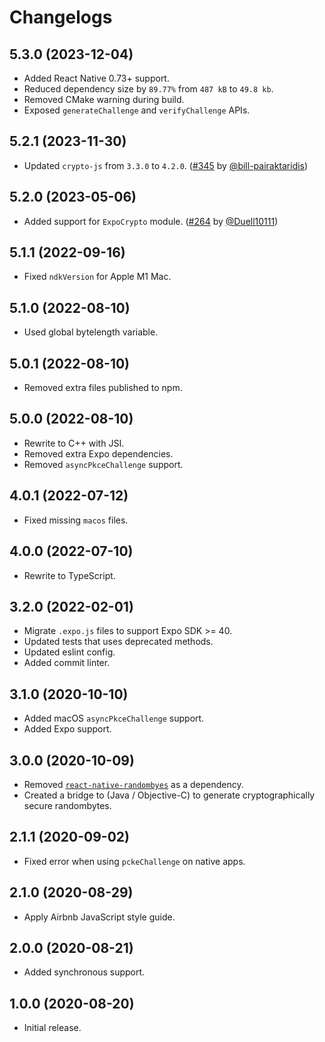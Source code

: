 # Changelogs

## 5.3.0 (2023-12-04)
* Added React Native 0.73+ support.
* Reduced dependency size by `89.77%` from `487 kB` to `49.8 kb`.
* Removed CMake warning during build.
* Exposed `generateChallenge` and `verifyChallenge` APIs.

## 5.2.1 (2023-11-30)
* Updated `crypto-js` from `3.3.0` to `4.2.0`. ([#345](https://github.com/dcangulo/react-native-pkce-challenge/pull/345) by [@bill-pairaktaridis](https://github.com/bill-pairaktaridis))

## 5.2.0 (2023-05-06)
* Added support for `ExpoCrypto` module. ([#264](https://github.com/dcangulo/react-native-pkce-challenge/pull/264) by [@Duell10111](https://github.com/Duell10111))

## 5.1.1 (2022-09-16)
* Fixed `ndkVersion` for Apple M1 Mac.

## 5.1.0 (2022-08-10)
* Used global bytelength variable.

## 5.0.1 (2022-08-10)
* Removed extra files published to npm.

## 5.0.0 (2022-08-10)
* Rewrite to C++ with JSI.
* Removed extra Expo dependencies.
* Removed `asyncPkceChallenge` support.

## 4.0.1 (2022-07-12)
* Fixed missing `macos` files.

## 4.0.0 (2022-07-10)
* Rewrite to TypeScript.

## 3.2.0 (2022-02-01)
* Migrate `.expo.js` files to support Expo SDK >= 40.
* Updated tests that uses deprecated methods.
* Updated eslint config.
* Added commit linter.

## 3.1.0 (2020-10-10)
* Added macOS `asyncPkceChallenge` support.
* Added Expo support.

## 3.0.0 (2020-10-09)
* Removed [`react-native-randombyes`](https://github.com/mvayngrib/react-native-randombytes) as a dependency.
* Created a bridge to (Java / Objective-C) to generate cryptographically secure randombytes.

## 2.1.1 (2020-09-02)
* Fixed error when using `pckeChallenge` on native apps.

## 2.1.0 (2020-08-29)
* Apply Airbnb JavaScript style guide.

## 2.0.0 (2020-08-21)
* Added synchronous support.

## 1.0.0 (2020-08-20)
* Initial release.
